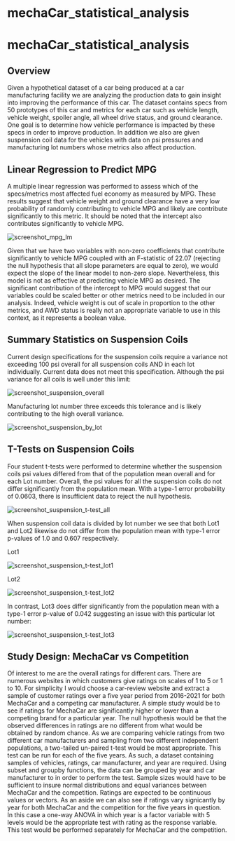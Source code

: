 # mechaCar_statistical_analysis
# mechaCar_statistical_analysis
## Overview  
Given a hypothetical dataset of a car being produced at a car manufacturing facility we are analyzing the production data to gain insight into improving the performance of this car. The dataset contains specs from 50 prototypes of this car and metrics for each car such as vehicle length, vehicle weight, spoiler angle, all wheel drive status, and ground clearance. One goal is to determine how vehicle performance is impacted by these specs in order to improve production. In addition we also are given suspension coil data for the vehicles with data on psi pressures and manufacturing lot numbers whose metrics also affect production. 
## Linear Regression to Predict MPG  
A multiple linear regression was performed to assess which of the specs/metrics most affected fuel economy as measured by MPG.  These results suggest that vehicle weight and ground clearance have a very low probability of randomly contributing to vehicle MPG and likely are contribute significantly to this metric. It should be noted that the intercept also contributes significantly to vehicle MPG.  


![screenshot_mpg_lm](https://user-images.githubusercontent.com/60231630/149605998-e8300bde-bc52-47d5-8375-aa66d557eae3.png)  

Given that we have two variables with non-zero coefficients that contribute significantly to vehicle MPG coupled with an F-statistic of 22.07 (rejecting the null hypothesis that all slope parameters are equal to zero), we would expect the slope of the linear model to non-zero slope. Nevertheless, this model is not as effective at predicting vehicle MPG as desired. The significant contribution of the intercept to MPG would suggest that our variables could be scaled better or other metrics need to be included in our analysis. Indeed, vehicle weight is out of scale in proportion to the other metrics, and AWD status is really not an appropriate variable to use in this context, as it represents a boolean value.  

## Summary Statistics on Suspension Coils  
Current design specifications for the suspension coils require a variance not exceeding 100 psi overall for all suspension coils AND in each lot individually. Current data does not meet this specification. Although the psi variance for all coils is well under this limit:  

![screenshot_suspension_overall](https://user-images.githubusercontent.com/60231630/149608012-867c034e-c4fa-493f-8a98-60732ff5bfba.png)  

Manufacturing lot number three exceeds this tolerance and is likely contributing to the high overall variance.  

![screenshot_suspension_by_lot](https://user-images.githubusercontent.com/60231630/149608070-f3374f49-cb10-406f-ab29-ceb9397366e7.png)

## T-Tests on Suspension Coils  
Four student t-tests were performed to determine whether the suspension coils psi values differed from that of the population mean overall and for each Lot number. Overall, the psi values for all the suspension coils do not differ significantly from the population mean. With a type-1 error probability of 0.0603, there is insufficient data to reject the null hypothesis.  

![screenshot_suspension_t-test_all](https://user-images.githubusercontent.com/60231630/149611103-e74baf4c-3d39-494e-9ce7-e718ef989423.png)

When suspension coil data is divided by lot number we see that both Lot1 and Lot2 likewise do not differ from the population mean with type-1 error p-values of 1.0 and 0.607 respectively.  

Lot1  

![screenshot_suspension_t-test_lot1](https://user-images.githubusercontent.com/60231630/149611327-5d5e3bf2-2842-46f2-9455-d6e225b93adf.png)  

Lot2  

![screenshot_suspension_t-test_lot2](https://user-images.githubusercontent.com/60231630/149611333-e39d994d-24c5-4470-baa8-fd6960f8fd18.png)  

In contrast, Lot3 does differ significantly from the population mean with a type-1 error p-value of 0.042 suggesting an issue with this particular lot number:  

![screenshot_suspension_t-test_lot3](https://user-images.githubusercontent.com/60231630/149611373-fcbd1f84-f529-44d0-9bda-8fd68daa27e0.png)  

## Study Design: MechaCar vs Competition  

Of interest to me are the overall ratings for different cars.  There are numerous websites in which customers give ratings on scales of 1 to 5 or 1 to 10. For simplicity I would choose a car-review website and extract a sample of customer ratings over a five year period from 2016-2021 for both MechaCar and a competing car manufacturer. A simple study would be to see if ratings for MechaCar are significantly higher or lower than a competing brand for a particular year.  The null hypothesis would be that the observed differences in ratings are no different from what would be obtained by random chance. As we are comparing vehicle ratings from two different car manufacturers and sampling from two different independent populations, a two-tailed  un-paired t-test would be most appropriate. This test can be run for each of the five years.  As such, a dataset containing samples of vehicles, ratings, car manufacturer, and year are required. Using subset and groupby functions, the data can be grouped by year and car manufacturer to in order to perform the test. Sample sizes would have to be sufficient to insure normal distributions and  equal variances between MechaCar and the competition. Ratings are expected to be continuous values or vectors.  As an aside we can also see if ratings vary signicantly by year for both MechaCar and the competition for the five years in question. In this case a one-way ANOVA in which year is a factor variable with 5 levels would be the appropriate test with rating as the response variable. This test would be performed separately for MechaCar and the competition.


